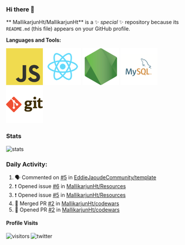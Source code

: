 ### Hi there 👋


** MallikarjunHt/MallikarjunHt** is a ✨ _special_ ✨ repository because its `README.md` (this file) appears on your GitHub profile.

**Languages and Tools:**  

<code><img height="100" src="https://raw.githubusercontent.com/github/explore/80688e429a7d4ef2fca1e82350fe8e3517d3494d/topics/javascript/javascript.png"></code>
<code><img height="100" src="https://raw.githubusercontent.com/github/explore/80688e429a7d4ef2fca1e82350fe8e3517d3494d/topics/react/react.png"></code>
<code><img height="100" src="https://raw.githubusercontent.com/github/explore/80688e429a7d4ef2fca1e82350fe8e3517d3494d/topics/nodejs/nodejs.png"></code>
<code><img height="100" src="https://raw.githubusercontent.com/github/explore/80688e429a7d4ef2fca1e82350fe8e3517d3494d/topics/mysql/mysql.png"></code>
<code><img height="100" src="https://raw.githubusercontent.com/github/explore/80688e429a7d4ef2fca1e82350fe8e3517d3494d/topics/git/git.png"></code>  

### Stats

![stats](https://github-readme-stats.vercel.app/api?username=MallikarjunHt&theme=tokyonight&count_private=true")

### **Daily Activity:**  

<!--START_SECTION:activity-->
1. 🗣 Commented on [#5](https://github.com/EddieJaoudeCommunity/template/issues/5) in [EddieJaoudeCommunity/template](https://github.com/EddieJaoudeCommunity/template)
2. ❗️ Opened issue [#6](https://github.com/MallikarjunHt/Resources/issues/6) in [MallikarjunHt/Resources](https://github.com/MallikarjunHt/Resources)
3. ❗️ Opened issue [#5](https://github.com/MallikarjunHt/Resources/issues/5) in [MallikarjunHt/Resources](https://github.com/MallikarjunHt/Resources)
4. 🎉 Merged PR [#2](https://github.com/MallikarjunHt/codewars/pull/2) in [MallikarjunHt/codewars](https://github.com/MallikarjunHt/codewars)
5. 💪 Opened PR [#2](https://github.com/MallikarjunHt/codewars/pull/2) in [MallikarjunHt/codewars](https://github.com/MallikarjunHt/codewars)
<!--END_SECTION:activity-->

#### Profile Visits 

![visitors](https://visitor-badge.glitch.me/badge?page_id=MallikarjunHt)
![twitter](https://img.shields.io/twitter/follow/MallikarjunHt?label=Twitter&logo=twitter&style=for-the-badge)

